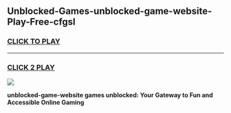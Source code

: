 
## Unblocked-Games-unblocked-game-website-Play-Free-cfgsl
<h3>
<a href="https://premium76.site?title=unblocked-game-website&ref=18A1">CLICK TO PLAY</a></h3>
<hr>

<h3>
<a href="https://premium76.site?title=unblocked-game-website&ref=18A1">CLICK 2 PLAY</a>
  
</h3>

<a href="https://premium76.site?title=unblocked-game-website&ref=18A1"><img src="https://clearcache.store/games.png"></a>


**unblocked-game-website games unblocked: Your Gateway to Fun and Accessible Online Gaming**
